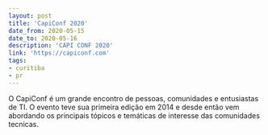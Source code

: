 ```yaml
---
layout: post
title: 'CapiConf 2020'
date_from: 2020-05-15
date_to: 2020-05-16
description: 'CAPI CONF 2020'
link: 'https://capiconf.com'
tags:
- curitiba
- pr
---
```


O CapiConf é um grande encontro de pessoas, comunidades e entusiastas de TI. O evento teve sua primeira edição em 2014 e desde então vem abordando os principais tópicos e temáticas de interesse das comunidades tecnicas.
